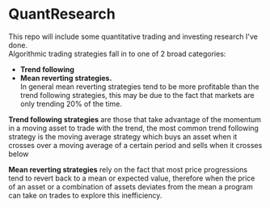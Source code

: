 # QuantResearch

This repo will include some quantitative trading and investing research I've done.  
Algorithmic trading strategies fall in to one of 2 broad categories:
- **Trend following**
- **Mean reverting strategies.**   
In general mean reverting strategies tend to be more profitable than the trend following strategies, this may be due to the 
fact that markets are only trending 20% of the time.  

**Trend following strategies** are those that take advantage of the momentum in a moving asset to trade with the trend, the most 
common trend following strategy is the moving average strategy which buys an asset when it crosses over a moving average of a 
certain period and sells when it crosses below

**Mean reverting strategies** rely on the fact that most price progressions tend to revert back to a mean or expected value, therefore
when the price of an asset or a combination of assets deviates from the mean a program can take on trades to explore this inefficiency.
